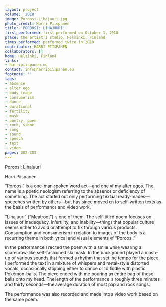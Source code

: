 ```yaml
---
layout: project
volume: '2018'
image: Poroosi-Lihajuuri.jpg
photo_credit: Harri Piispanen
title: 'POROOSI: LIHAJUURI'
first_performed: first performed on October 1, 2018
place: the artist’s studio, Helsinki, Finland
times_performed: performed twice in 2018
contributor: HARRI PIISPANEN
collaborators: []
home: Helsinki, Finland
links:
- harripiispanen.eu
contact: info@harripiispanen.eu
footnote: ''
tags:
- absence
- alter ego
- body image
- consumerism
- dance
- durational
- fertility
- mask
- poetry, poem
- rock, stone
- song
- sound
- speech
- text
- video
pages: 382-383
---
```




Poroosi: Lihajuuri

Harri Piispanen

“Poroosi” is a one-man spoken word act—and one of my alter egos. The name is a poetic neologism referring to the absence or deficiency of something. The act started out only performing textual ready-mades—speeches written by others—but has since moved on to self-written texts as the basis of performance and video work.

“Lihajuuri” (“Meatroot”) is one of them. The self-titled poem focuses on issues of inadequacy, infertility, and inability—things that popular culture seems either to avoid or attempt to fix through various products. Consumption and consumerism in relation to images of the body is a recurring theme in both lyrical and visual elements of “Poroosi.”

In the performance I recited the poem with a smile while wearing a scarecrow-like self-fashioned ski mask. In the background played a mash-up of various sounds that formed a rhythm that set the tempo for the piece. I performed the text in a mixture of whispers and metal-style distorted vocals, occasionally stopping either to dance or to fiddle with plastic Pokémon-balls. The piece ended with me pouring an entire bag of these balls onto my head. The length of the performance is roughly three minutes and thirty seconds—the average duration of most pop and rock songs.

The performance was also recorded and made into a video work based on the same poem.
